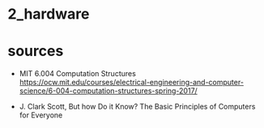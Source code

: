 # 2_hardware

# sources

* MIT 6.004	Computation Structures
    https://ocw.mit.edu/courses/electrical-engineering-and-computer-science/6-004-computation-structures-spring-2017/
    
* J. Clark Scott, But how Do it Know? The Basic Principles of Computers for Everyone
